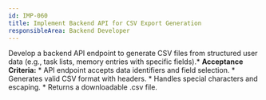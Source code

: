 ```yaml
---
id: IMP-060
title: Implement Backend API for CSV Export Generation
responsibleArea: Backend Developer
---
```

Develop a backend API endpoint to generate CSV files from structured user data (e.g., task lists, memory entries with specific fields).*   **Acceptance Criteria:**    *   API endpoint accepts data identifiers and field selection.    *   Generates valid CSV format with headers.    *   Handles special characters and escaping.    *   Returns a downloadable .csv file.
